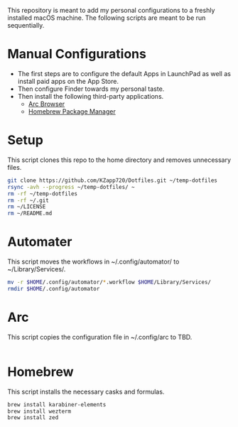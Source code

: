This repository is meant to add my personal configurations to a freshly installed macOS machine. 
The following scripts are meant to be run sequentially.


# Manual Configurations
- The first steps are to configure the default Apps in LaunchPad as well as install paid apps on the App Store.
- Then configure Finder towards my personal taste.
- Then install the following third-party applications.
	- [Arc Browser](https://arc.net/)
	- [Homebrew Package Manager](https://brew.sh/)


# Setup
This script clones this repo to the home directory and removes unnecessary files.
```sh
git clone https://github.com/KZapp720/Dotfiles.git ~/temp-dotfiles
rsync -avh --progress ~/temp-dotfiles/ ~
rm -rf ~/temp-dotfiles
rm -rf ~/.git
rm ~/LICENSE
rm ~/README.md
```


# Automater
This script moves the workflows in ~/.config/automator/ to ~/Library/Services/.
```sh
mv -r $HOME/.config/automator/*.workflow $HOME/Library/Services/
rmdir $HOME/.config/automator
```

# Arc
This script copies the configuration file in ~/.config/arc to TBD.
```sh

```


# Homebrew
This script installs the necessary casks and formulas.
```sh
brew install karabiner-elements
brew install wezterm
brew install zed
```
